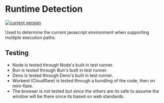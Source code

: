 # Runtime Detection

[![current version](https://jsr.io/badges/@gm/runtime-detection)](https://jsr.io/@gm/runtime-detection)

Used to determine the current javascript environment when supporting multiple execution paths.

## Testing

- Node is tested through Node's built in test runner.
- Bun is tested through Bun's built in test runner.
- Deno is tested through Deno's built in test runner.
- Workerd (Cloudflare) is tested through a bundling of the code, then on mini-flare.
- The browser is not tested but since the others are its safe to assume the window will be there since its based on web standards.
